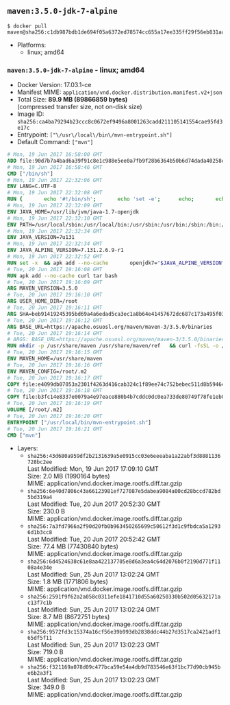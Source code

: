## `maven:3.5.0-jdk-7-alpine`

```console
$ docker pull maven@sha256:c1db987bdb1de694f05a6372ed78574cc655a17ee335ff29f56eb831aa7db109
```

-	Platforms:
	-	linux; amd64

### `maven:3.5.0-jdk-7-alpine` - linux; amd64

-	Docker Version: 17.03.1-ce
-	Manifest MIME: `application/vnd.docker.distribution.manifest.v2+json`
-	Total Size: **89.9 MB (89866859 bytes)**  
	(compressed transfer size, not on-disk size)
-	Image ID: `sha256:ca4ba79294b23ccc8c0672ef9496a8001263cadd211105141554cae95fd3e17c`
-	Entrypoint: `["\/usr\/local\/bin\/mvn-entrypoint.sh"]`
-	Default Command: `["mvn"]`

```dockerfile
# Mon, 19 Jun 2017 16:58:00 GMT
ADD file:90d7b7a4bad6a39f91c8e1c988e5ee0a7fb9f28b6364b50b6d74dada40258cca in / 
# Mon, 19 Jun 2017 16:58:46 GMT
CMD ["/bin/sh"]
# Mon, 19 Jun 2017 22:32:06 GMT
ENV LANG=C.UTF-8
# Mon, 19 Jun 2017 22:32:08 GMT
RUN { 		echo '#!/bin/sh'; 		echo 'set -e'; 		echo; 		echo 'dirname "$(dirname "$(readlink -f "$(which javac || which java)")")"'; 	} > /usr/local/bin/docker-java-home 	&& chmod +x /usr/local/bin/docker-java-home
# Mon, 19 Jun 2017 22:32:09 GMT
ENV JAVA_HOME=/usr/lib/jvm/java-1.7-openjdk
# Mon, 19 Jun 2017 22:32:10 GMT
ENV PATH=/usr/local/sbin:/usr/local/bin:/usr/sbin:/usr/bin:/sbin:/bin:/usr/lib/jvm/java-1.7-openjdk/jre/bin:/usr/lib/jvm/java-1.7-openjdk/bin
# Mon, 19 Jun 2017 22:32:34 GMT
ENV JAVA_VERSION=7u131
# Mon, 19 Jun 2017 22:32:34 GMT
ENV JAVA_ALPINE_VERSION=7.131.2.6.9-r1
# Mon, 19 Jun 2017 22:32:52 GMT
RUN set -x 	&& apk add --no-cache 		openjdk7="$JAVA_ALPINE_VERSION" 	&& [ "$JAVA_HOME" = "$(docker-java-home)" ]
# Tue, 20 Jun 2017 19:16:08 GMT
RUN apk add --no-cache curl tar bash
# Tue, 20 Jun 2017 19:16:09 GMT
ARG MAVEN_VERSION=3.5.0
# Tue, 20 Jun 2017 19:16:10 GMT
ARG USER_HOME_DIR=/root
# Tue, 20 Jun 2017 19:16:11 GMT
ARG SHA=beb91419245395bd69a4a6edad5ca3ec1a8b64e41457672dc687c173a495f034
# Tue, 20 Jun 2017 19:16:12 GMT
ARG BASE_URL=https://apache.osuosl.org/maven/maven-3/3.5.0/binaries
# Tue, 20 Jun 2017 19:16:14 GMT
# ARGS: BASE_URL=https://apache.osuosl.org/maven/maven-3/3.5.0/binaries MAVEN_VERSION=3.5.0 SHA=beb91419245395bd69a4a6edad5ca3ec1a8b64e41457672dc687c173a495f034 USER_HOME_DIR=/root
RUN mkdir -p /usr/share/maven /usr/share/maven/ref   && curl -fsSL -o /tmp/apache-maven.tar.gz ${BASE_URL}/apache-maven-$MAVEN_VERSION-bin.tar.gz   && echo "${SHA}  /tmp/apache-maven.tar.gz" | sha256sum -c -   && tar -xzf /tmp/apache-maven.tar.gz -C /usr/share/maven --strip-components=1   && rm -f /tmp/apache-maven.tar.gz   && ln -s /usr/share/maven/bin/mvn /usr/bin/mvn
# Tue, 20 Jun 2017 19:16:15 GMT
ENV MAVEN_HOME=/usr/share/maven
# Tue, 20 Jun 2017 19:16:16 GMT
ENV MAVEN_CONFIG=/root/.m2
# Tue, 20 Jun 2017 19:16:17 GMT
COPY file:e4099db07053a2301f4263d416cab324c1f89ee74c752bebec511d8b59464cb6 in /usr/local/bin/mvn-entrypoint.sh 
# Tue, 20 Jun 2017 19:16:18 GMT
COPY file:b3fc14e8337e0079a4e97eace880b4b7cddc0dc0ea733de80749f78fe1eb089a in /usr/share/maven/ref/ 
# Tue, 20 Jun 2017 19:16:19 GMT
VOLUME [/root/.m2]
# Tue, 20 Jun 2017 19:16:20 GMT
ENTRYPOINT ["/usr/local/bin/mvn-entrypoint.sh"]
# Tue, 20 Jun 2017 19:16:21 GMT
CMD ["mvn"]
```

-	Layers:
	-	`sha256:43d680a959df2b2131639a5e0915cc03e6eeeaba1a22abf3d8881136728bc2ee`  
		Last Modified: Mon, 19 Jun 2017 17:09:10 GMT  
		Size: 2.0 MB (1990164 bytes)  
		MIME: application/vnd.docker.image.rootfs.diff.tar.gzip
	-	`sha256:6e40d7806c43a66123981ef727087e5dabea9084a00cd28bccd782bd5bd319a4`  
		Last Modified: Tue, 20 Jun 2017 20:52:30 GMT  
		Size: 230.0 B  
		MIME: application/vnd.docker.image.rootfs.diff.tar.gzip
	-	`sha256:7a3fd7966a2f90d20fb0b963450265699c50612f3d1c9fbdca5a12936d1b3cc8`  
		Last Modified: Tue, 20 Jun 2017 20:52:42 GMT  
		Size: 77.4 MB (77430840 bytes)  
		MIME: application/vnd.docker.image.rootfs.diff.tar.gzip
	-	`sha256:6d4524638c61e8aa422137705e8d6a3ea4c64d2076b0f2190d771f1108a4e34e`  
		Last Modified: Sun, 25 Jun 2017 13:02:24 GMT  
		Size: 1.8 MB (1771806 bytes)  
		MIME: application/vnd.docker.image.rootfs.diff.tar.gzip
	-	`sha256:2591f9f62a2a058c0311efe1841710d55a60250330b502d05632171ac13f7c1b`  
		Last Modified: Sun, 25 Jun 2017 13:02:24 GMT  
		Size: 8.7 MB (8672751 bytes)  
		MIME: application/vnd.docker.image.rootfs.diff.tar.gzip
	-	`sha256:9572fd3c15374a16cf56e39b993db2838ddc44b27d3517ca2421adf165df5f11`  
		Last Modified: Sun, 25 Jun 2017 13:02:23 GMT  
		Size: 719.0 B  
		MIME: application/vnd.docker.image.rootfs.diff.tar.gzip
	-	`sha256:f321169a078d09c477bca59e54a4db9d783546e63f1bc77d90cb945be6b2a3f1`  
		Last Modified: Sun, 25 Jun 2017 13:02:23 GMT  
		Size: 349.0 B  
		MIME: application/vnd.docker.image.rootfs.diff.tar.gzip
